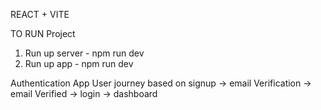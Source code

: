 REACT + VITE

TO RUN Project 
1) Run up server - npm run dev
2) Run up app - npm run dev

Authentication App 
User journey based on signup -> email Verification -> email Verified -> login -> dashboard

